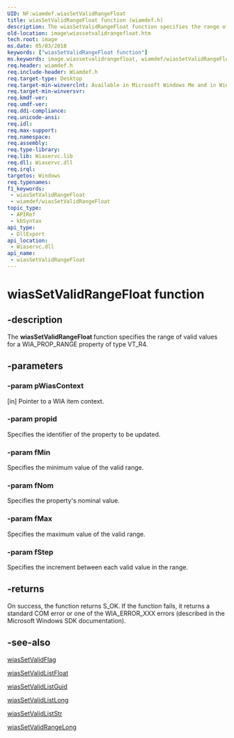 ```yaml
---
UID: NF:wiamdef.wiasSetValidRangeFloat
title: wiasSetValidRangeFloat function (wiamdef.h)
description: The wiasSetValidRangeFloat function specifies the range of valid values for a WIA_PROP_RANGE property of type VT_R4.
old-location: image\wiassetvalidrangefloat.htm
tech.root: image
ms.date: 05/03/2018
keywords: ["wiasSetValidRangeFloat function"]
ms.keywords: image.wiassetvalidrangefloat, wiamdef/wiasSetValidRangeFloat, wiasFncs_d8eb35e4-e295-43cf-a457-5e6fac3f537d.xml, wiasSetValidRangeFloat, wiasSetValidRangeFloat function [Imaging Devices]
req.header: wiamdef.h
req.include-header: Wiamdef.h
req.target-type: Desktop
req.target-min-winverclnt: Available in Microsoft Windows Me and in Windows XP and later versions of the Windows operating systems.
req.target-min-winversvr: 
req.kmdf-ver: 
req.umdf-ver: 
req.ddi-compliance: 
req.unicode-ansi: 
req.idl: 
req.max-support: 
req.namespace: 
req.assembly: 
req.type-library: 
req.lib: Wiaservc.lib
req.dll: Wiaservc.dll
req.irql: 
targetos: Windows
req.typenames: 
f1_keywords:
 - wiasSetValidRangeFloat
 - wiamdef/wiasSetValidRangeFloat
topic_type:
 - APIRef
 - kbSyntax
api_type:
 - DllExport
api_location:
 - Wiaservc.dll
api_name:
 - wiasSetValidRangeFloat
---
```


# wiasSetValidRangeFloat function


## -description

The <b>wiasSetValidRangeFloat </b>function specifies the range of valid values for a WIA_PROP_RANGE property of type VT_R4.

## -parameters

### -param pWiasContext 

[in]
Pointer to a WIA item context.

### -param propid

Specifies the identifier of the property to be updated.

### -param fMin

Specifies the minimum value of the valid range.

### -param fNom

Specifies the property's nominal value.

### -param fMax

Specifies the maximum value of the valid range.

### -param fStep

Specifies the increment between each valid value in the range.

## -returns

On success, the function returns S_OK. If the function fails, it returns a standard COM error or one of the WIA_ERROR_XXX errors (described in the Microsoft Windows SDK documentation).

## -see-also

<a href="/windows-hardware/drivers/ddi/wiamdef/nf-wiamdef-wiassetvalidflag">wiasSetValidFlag</a>



<a href="/windows-hardware/drivers/ddi/wiamdef/nf-wiamdef-wiassetvalidlistfloat">wiasSetValidListFloat</a>



<a href="/windows-hardware/drivers/ddi/wiamdef/nf-wiamdef-wiassetvalidlistguid">wiasSetValidListGuid</a>



<a href="/windows-hardware/drivers/ddi/wiamdef/nf-wiamdef-wiassetvalidlistlong">wiasSetValidListLong</a>



<a href="/windows-hardware/drivers/ddi/wiamdef/nf-wiamdef-wiassetvalidliststr">wiasSetValidListStr</a>



<a href="/windows-hardware/drivers/ddi/wiamdef/nf-wiamdef-wiassetvalidrangelong">wiasSetValidRangeLong</a>
